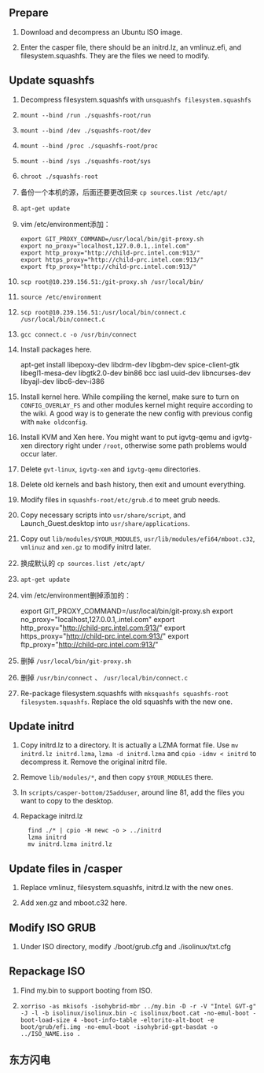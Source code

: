 ##  Prepare
1.  Download and decompress an Ubuntu ISO image.

2.  Enter the casper file, there should be an initrd.lz, an vmlinuz.efi, and filesystem.squashfs. They are the files we need to modify.

##  Update squashfs

1.  Decompress filesystem.squashfs with `unsquashfs filesystem.squashfs`

2.  `mount --bind /run ./squashfs-root/run`

3.  `mount --bind /dev ./squashfs-root/dev`

4.  `mount --bind /proc ./squashfs-root/proc`

5.  `mount --bind /sys ./squashfs-root/sys`

6.  `chroot ./squashfs-root`

7.  备份一个本机的源，后面还要更改回来 `cp sources.list /etc/apt/`

8.  `apt-get update`

9.  vim /etc/environment添加：


		export GIT_PROXY_COMMAND=/usr/local/bin/git-proxy.sh
		export no_proxy="localhost,127.0.0.1,.intel.com"
		export http_proxy="http://child-prc.intel.com:913/"
		export https_proxy="http://child-prc.intel.com:913/"
		export ftp_proxy="http://child-prc.intel.com:913/"

10.  `scp root@10.239.156.51:/git-proxy.sh /usr/local/bin/`

11.  `source /etc/environment`

12.  `scp root@10.239.156.51:/usr/local/bin/connect.c  /usr/local/bin/connect.c`

13.  `gcc connect.c -o /usr/bin/connect`

14.  Install packages here.

	    apt-get install libepoxy-dev libdrm-dev libgbm-dev spice-client-gtk libegl1-mesa-dev libgtk2.0-dev bin86 bcc iasl uuid-dev libncurses-dev libyajl-dev libc6-dev-i386

15.  Install kernel here. While compiling the kernel, make sure to turn on` CONFIG_OVERLAY_FS` and other modules kernel might require according to the wiki. A good way is to generate the new config with previous config with `make oldconfig`.

16. Install KVM and Xen here. You might want to put igvtg-qemu and igvtg-xen directory right under `/root`, otherwise some path problems would occur later.

17. Delete `gvt-linux`, `igvtg-xen` and `igvtg-qemu` directories.

18. Delete old kernels and bash history, then exit and umount everything.

19. Modify files in `squashfs-root/etc/grub.d` to meet grub needs.

20. Copy necessary scripts into `usr/share/script`, and Launch_Guest.desktop into `usr/share/applications`.

21. Copy out `lib/modules/$YOUR_MODULES`, `usr/lib/modules/efi64/mboot.c32`, `vmlinuz` and `xen.gz` to modify initrd later.

22. 换成默认的 `cp sources.list /etc/apt/`

23.  `apt-get update`

24.  vim /etc/environment删掉添加的：


		export GIT_PROXY_COMMAND=/usr/local/bin/git-proxy.sh
		export no_proxy="localhost,127.0.0.1,.intel.com"
		export http_proxy="http://child-prc.intel.com:913/"
		export https_proxy="http://child-prc.intel.com:913/"
		export ftp_proxy="http://child-prc.intel.com:913/"

25.  删掉  `/usr/local/bin/git-proxy.sh`

26.  删掉  `/usr/bin/connect` 、 `/usr/local/bin/connect.c`


27. Re-package filesystem.squashfs with `mksquashfs squashfs-root filesystem.squashfs`. Replace the old squashfs with the new one.

##  Update initrd

1.  Copy initrd.lz to a directory. It is actually a LZMA format file. Use `mv initrd.lz initrd.lzma`, `lzma -d initrd.lzma` and `cpio -idmv < initrd` to decompress it. Remove the original initrd file.

2.  Remove `lib/modules/*`, and then copy `$YOUR_MODULES` there.

3.  In `scripts/casper-bottom/25adduser`, around line 81, add the files you want to copy to the desktop.

4.  Repackage initrd.lz


	      find ./* | cpio -H newc -o > ../initrd
          lzma initrd 
	      mv initrd.lzma initrd.lz


##  Update files in /casper

1.  Replace vmlinuz, filesystem.squashfs, initrd.lz with the new ones.

2.  Add xen.gz and mboot.c32 here.

## Modify ISO GRUB

1.  Under ISO directory, modify ./boot/grub.cfg and ./isolinux/txt.cfg

## Repackage ISO

1.  Find my.bin to support booting from ISO.
 
2.  `xorriso -as mkisofs -isohybrid-mbr ../my.bin -D -r -V "Intel GVT-g" -J -l -b isolinux/isolinux.bin -c isolinux/boot.cat -no-emul-boot -boot-load-size 4 -boot-info-table -eltorito-alt-boot -e boot/grub/efi.img -no-emul-boot -isohybrid-gpt-basdat -o ../ISO_NAME.iso .`



## 东方闪电

